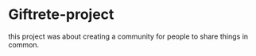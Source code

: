 # Giftrete-project
this project was about creating a community for people to  share things in common.
